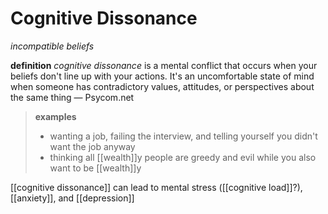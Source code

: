 # Cognitive Dissonance

_incompatible beliefs_

**definition** _cognitive dissonance_ is a mental conflict that occurs when your beliefs don't line up with your actions. It's an uncomfortable state of mind when someone has contradictory values, attitudes, or perspectives about the same thing &mdash; Psycom.net

> **examples**
>
> - wanting a job, failing the interview, and telling yourself you didn't want the job anyway
> - thinking all [[wealth]]y people are greedy and evil while you also want to be [[wealth]]y

[[cognitive dissonance]] can lead to mental stress ([[cognitive load]]?), [[anxiety]], and [[depression]]
